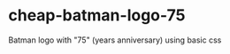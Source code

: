 cheap-batman-logo-75
====================

Batman logo with "75" (years anniversary) using basic css

